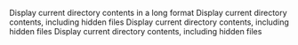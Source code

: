 Display current directory contents in a long format
Display current directory contents, including hidden files
Display current directory contents, including hidden files
Display current directory contents, including hidden files
